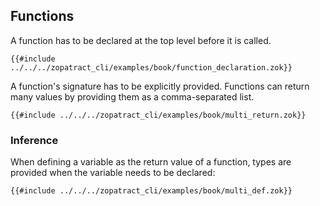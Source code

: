 ## Functions

A function has to be declared at the top level before it is called.

```zopatract
{{#include ../../../zopatract_cli/examples/book/function_declaration.zok}}
```

A function's signature has to be explicitly provided.
Functions can return many values by providing them as a comma-separated list.

```zopatract
{{#include ../../../zopatract_cli/examples/book/multi_return.zok}}
```

### Inference

When defining a variable as the return value of a function, types are provided when the variable needs to be declared:

```zopatract
{{#include ../../../zopatract_cli/examples/book/multi_def.zok}}
```
